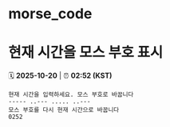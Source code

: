 # morse_code
# 현재 시간을 모스 부호 표시
<!-- MORSE_TIME_START -->
🗓️ **2025-10-20** | ⏰ **02:52 (KST)**

```
현재 시간을 입력하세요. 모스 부호로 바꿉니다
----- ..--- ..... ..---
모스 부호를 다시 현재 시간으로 바꿉니다
0252
```
<!-- MORSE_TIME_END -->
